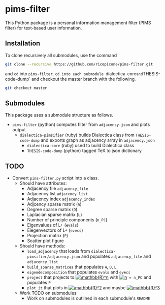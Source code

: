 # pims-filter

This Python package is a personal information management filter (PIMS filter) for text-based user information.

## Installation

To clone recursively all submodules, use the command

```bash
git clone --recursive https://github.com/ricopicone/pims-filter.git
```
and `cd` into `pims-filter`. `cd into each submodule `dialectica-core` and `THESIS-code-dump` and checkout the master branch with the following.

```bash
git checkout master
```

## Submodules

This package uses a submodule structure as follows.

- `pims-filter` (python) computes filter from `adjacency.json` and plots output
  - `dialectica-pimsifier` (ruby) builds Dialectica class from `THESIS-code-dump` and exports graph as adjacency array in `adjacency.json`
    - `dialectica-core` (ruby) used to build Dialectica class
    - `THESIS-code-dump` (python) tagged TeX to json dictionary

## TODO

- Convert `pims-filter.py` script into a class.
  - Should have attributes:
    - Adjacency file `adjacency_file`
    - Adjacency list `adjacency_list`
    - Adjacency index `adjacency_index`
    - Adjcency sparse matrix (`A`)
    - Degree sparse matrix (`D`)
    - Laplacian sparse matrix (`L`)
    - Number of principle components (`n_PC`)
    - Eigenvalues of L+ (`evals`)
    - Eiegenvectors of L+ (`evecs`)
    - Projection matrix (`P`)
    - Scatter plot figure
  - Should have methods:
    - `load_adjacency` that loads from `dialectica-pimsifier/adjacency.json` and populates `adjacency_file` and `adjacency_list` 
    - `build_sparse_matrices` that populates `A`, `D`, `L`
    - `eigendecomposition` that populates `evals` and `evecs`
    - `project` that projects to <a href="https://www.codecogs.com/eqnedit.php?latex=\mathbb{R}^n" target="_blank"><img src="https://latex.codecogs.com/gif.latex?\mathbb{R}^n" title="\mathbb{R}^n" /></a> with <a href="https://www.codecogs.com/eqnedit.php?latex=n" target="_blank"><img src="https://latex.codecogs.com/gif.latex?n" title="n" /></a>` = n_PC` and populates `P`
    - `plot_it` that plots in <a href="https://www.codecogs.com/eqnedit.php?latex=\mathbb{R}^3" target="_blank"><img src="https://latex.codecogs.com/gif.latex?\mathbb{R}^2" title="\mathbb{R}^2" /></a> and maybe <a href="https://www.codecogs.com/eqnedit.php?latex=\mathbb{R}^3" target="_blank"><img src="https://latex.codecogs.com/gif.latex?\mathbb{R}^3" title="\mathbb{R}^3" /></a>
  - Work TODO on submodules
    - Work on submodules is outlined in each submodule's `README`